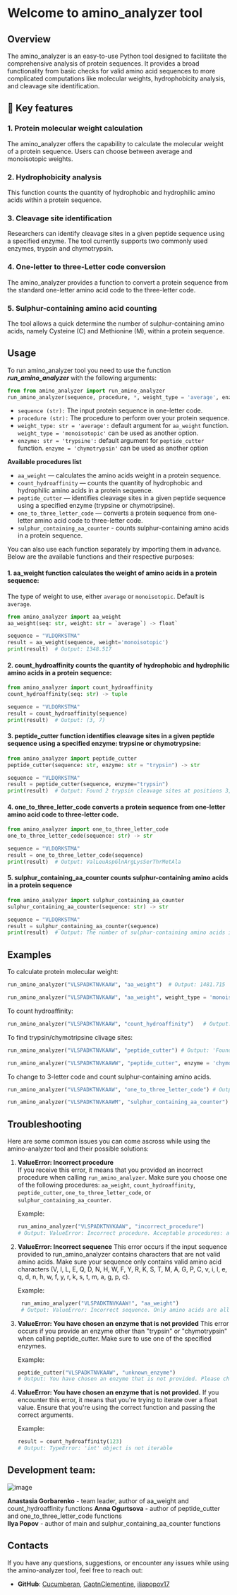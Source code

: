 # Welcome to amino_analyzer tool

## Overview
The amino_analyzer is an easy-to-use Python tool designed to facilitate the comprehensive analysis of protein sequences. It provides a broad functionality from basic checks for valid amino acid sequences to more complicated computations like molecular weights, hydrophobicity analysis, and cleavage site identification.

## :green_heart: Key features

### 1. Protein molecular weight calculation
The amino_analyzer offers the capability to calculate the molecular weight of a protein sequence. Users can choose between average and monoisotopic weights.
### 2. Hydrophobicity analysis
This function counts the quantity of hydrophobic and hydrophilic amino acids within a protein sequence.
### 3. Cleavage site identification
Researchers can identify cleavage sites in a given peptide sequence using a specified enzyme. The tool currently supports two commonly used enzymes, trypsin and chymotrypsin.
### 4. One-letter to three-Letter code conversion
The amino_analyzer provides a function to convert a protein sequence from the standard one-letter amino acid code to the three-letter code. 
### 5. Sulphur-containing amino acid counting
The tool allows a quick determine the number of sulphur-containing amino acids, namely Cysteine (C) and Methionine (M), within a protein sequence. 

## Usage

To run amino_analyzer tool you need to use the function ***run_amino_analyzer*** with the following arguments:

```python
from from amino_analyzer import run_amino_analyzer
run_amino_analyzer(sequence, procedure, *, weight_type = 'average', enzyme: str = 'trypsine')`
```

- `sequence (str):` The input protein sequence in one-letter code.
- `procedure (str):` The procedure to perform over your protein sequence.
- `weight_type: str = 'average':` default argument for `aa_weight` function. `weight_type = 'monoisotopic'` can be used as another option.
- `enzyme: str = 'trypsine':` default argument for `peptide_cutter` function. `enzyme = 'chymotrypsin'` can be used as another option
    
    
**Available procedures list**
-   `aa_weight` —  calculates the amino acids weight in a protein sequence.
-   `count_hydroaffinity` — counts the quantity of hydrophobic and hydrophilic amino acids in a protein sequence.
-   `peptide_cutter` — identifies cleavage sites in a given peptide sequence using a specified enzyme (trypsine or chymotripsine).
-   `one_to_three_letter_code` — converts a protein sequence from one-letter amino acid code to three-letter code.
-   `sulphur_containing_aa_counter` - counts sulphur-containing amino acids in a protein sequence.

You can also use each function separately by importing them in advance. Below are the available functions and their respective purposes:

#### 1. **aa_weight** function calculates the weight of amino acids in a protein sequence:
   The type of weight to use, either `average` or `monoisotopic`. Default is `average`.
```python
from amino_analyzer import aa_weight
aa_weight(seq: str, weight: str = `average`) -> float`
```
```python
sequence = "VLDQRKSTMA"
result = aa_weight(sequence, weight='monoisotopic')
print(result)  # Output: 1348.517
```

#### 2. **count_hydroaffinity** сounts the quantity of hydrophobic and hydrophilic amino acids in a protein sequence:
```python
from amino_analyzer import count_hydroaffinity 
count_hydroaffinity(seq: str) -> tuple
```
```python
sequence = "VLDQRKSTMA"
result = count_hydroaffinity(sequence)
print(result)  # Output: (3, 7)
```
#### 3. **peptide_cutter** function identifies cleavage sites in a given peptide sequence using a specified enzyme: trypsine or chymotrypsine:
```python
from amino_analyzer import peptide_cutter
peptide_cutter(sequence: str, enzyme: str = "trypsin") -> str
```
```python
sequence = "VLDQRKSTMA"
result = peptide_cutter(sequence, enzyme="trypsin")
print(result)  # Output: Found 2 trypsin cleavage sites at positions 3, 6
```
#### 4. **one_to_three_letter_code** converts a protein sequence from one-letter amino acid code to three-letter code.
```python
from amino_analyzer import one_to_three_letter_code
one_to_three_letter_code(sequence: str) -> str
```

```python
sequence = "VLDQRKSTMA"
result = one_to_three_letter_code(sequence)
print(result)  # Output: ValLeuAspGlnArgLysSerThrMetAla
```

#### 5. **sulphur_containing_aa_counter** counts sulphur-containing amino acids in a protein sequence
```python
from amino_analyzer import sulphur_containing_aa_counter
sulphur_containing_aa_counter(sequence: str) -> str
```
```python
sequence = "VLDQRKSTMA"
result = sulphur_containing_aa_counter(sequence)
print(result)  # Output: The number of sulphur-containing amino acids in the sequence is equal to 2
```

## Examples
To calculate protein molecular weight:
```python
run_amino_analyzer("VLSPADKTNVKAAW", "aa_weight")  # Output: 1481.715

run_amino_analyzer("VLSPADKTNVKAAW", "aa_weight", weight_type = 'monoisotopic')  # Output: 1480.804
```

To count hydroaffinity:
```python
run_amino_analyzer("VLSPADKTNVKAAW", "count_hydroaffinity")   # Output: (8, 6)
```

To find trypsin/chymotripsine clivage sites:
```python
run_amino_analyzer("VLSPADKTNVKAAW", "peptide_cutter") # Output: 'Found 2 trypsin cleavage sites at positions 7, 11'

run_amino_analyzer("VLSPADKTNVKAAWW", "peptide_cutter", enzyme = 'chymotrypsin') # Output: 'Found 1 chymotrypsin cleavage sites at positions 14'
```

To change to 3-letter code and count sulphur-containing amino acids.
```python
run_amino_analyzer("VLSPADKTNVKAAW", "one_to_three_letter_code") # Output: 'ValLeuSerProAlaAspLysThrAsnValLysAlaAlaTrp'

run_amino_analyzer("VLSPADKTNVKAAWM", "sulphur_containing_aa_counter") # Output: The number of sulphur-containing amino acids in the sequence is equal to 1
```

## Troubleshooting
Here are some common issues you can come ascross while using the amino-analyzer tool and their possible solutions:

1. **ValueError: Incorrect procedure**  
   If you receive this error, it means that you provided an incorrect procedure when calling `run_amino_analyzer`. Make sure you choose one of the following procedures: `aa_weight`, `count_hydroaffinity`, `peptide_cutter`, `one_to_three_letter_code`, or `sulphur_containing_aa_counter`.

   Example:
   ```python
   run_amino_analyzer("VLSPADKTNVKAAW", "incorrect_procedure")
   # Output: ValueError: Incorrect procedure. Acceptable procedures: aa_weight, count_hydroaffinity, peptide_cutter, one_to_three_letter_code, sulphur_containing_aa_counter
   ```

2. **ValueError: Incorrect sequence**
This error occurs if the input sequence provided to run_amino_analyzer contains characters that are not valid amino acids. Make sure your sequence only contains valid amino acid characters (V, I, L, E, Q, D, N, H, W, F, Y, R, K, S, T, M, A, G, P, C, v, i, l, e, q, d, n, h, w, f, y, r, k, s, t, m, a, g, p, c).

    Example:
   ```python
    run_amino_analyzer("VLSPADKTNVKAAW!", "aa_weight")
    # Output: ValueError: Incorrect sequence. Only amino acids are allowed (V, I, L, E, Q, D, N, H, W, F, Y, R, K, S, T, M, A, G, P, C, v, i, l, e, q, d, n, h,   w, f, y, r, k, s, t, m, a, g, p, c).
    ```

3. **ValueError: You have chosen an enzyme that is not provided**
This error occurs if you provide an enzyme other than "trypsin" or "chymotrypsin" when calling peptide_cutter. Make sure to use one of the specified enzymes.

    Example:
    ```python
    peptide_cutter("VLSPADKTNVKAAW", "unknown_enzyme")
    # Output: You have chosen an enzyme that is not provided. Please choose between trypsin and chymotrypsin.
    ```
4. **ValueError: You have chosen an enzyme that is not provided.**
If you encounter this error, it means that you're trying to iterate over a float value. Ensure that you're using the correct function and passing the correct arguments.

    Example:
    ```python
    result = count_hydroaffinity(123)
    # Output: TypeError: 'int' object is not iterable
    ```
## Development team:
![image](https://github.com/CaptnClementine/HW4_Gorbarenko/assets/131146976/ad89e427-5b2a-4b32-b65f-519d284fcaa7)

**Anastasia Gorbarenko** - team leader, author of aa_weight and count_hydroaffinity functions
**Anna Ogurtsova** - author of peptide_cutter and one_to_three_letter_code  functions     
**Ilya Popov** - author of main and sulphur_containing_aa_counter  functions   

## Contacts
If you have any questions, suggestions, or encounter any issues while using the amino-analyzer tool, feel free to reach out:


- **GitHub**: [Cucumberan](https://github.com/YourGitHubUsername), [CaptnClementine](https://github.com/YourGitHubUsername), [iliapopov17](https://github.com/YourGitHubUsername)

